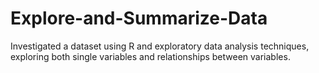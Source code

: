 # Explore-and-Summarize-Data
Investigated a dataset using R and exploratory data analysis techniques, exploring both single variables and relationships between variables.
